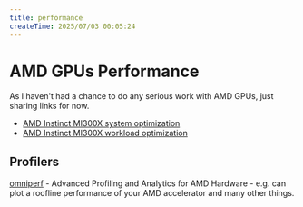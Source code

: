 ```yaml
---
title: performance
createTime: 2025/07/03 00:05:24
---
```

# AMD GPUs Performance

As I haven't had a chance to do any serious work with AMD GPUs, just sharing links for now.

- [AMD Instinct MI300X system optimization](https://rocm.docs.amd.com/en/latest/how-to/system-optimization/mi300x.html)
- [AMD Instinct MI300X workload optimization](https://rocm.docs.amd.com/en/latest/how-to/tuning-guides/mi300x/workload.html)

## Profilers

[omniperf](https://github.com/ROCm/omniperf) - Advanced Profiling and Analytics for AMD Hardware - e.g. can plot a roofline performance of your AMD accelerator and many other things.
